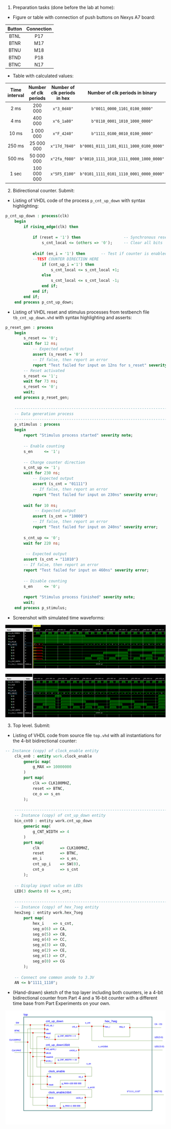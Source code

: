 1. Preparation tasks (done before the lab at home):

* Figure or table with connection of push buttons on Nexys A7 board:

| **Button** | **Connection** |
| :----: | :----: |
| BTNL | P17 |
| BTNR | M17 |
| BTNU | M18 |
| BTND | P18 |
| BTNC | N17 |

* Table with calculated values:

| **Time interval** | **Number of clk periods** | **Number of clk periods in hex** | **Number of clk periods in binary** |
| :-: | :-: | :-: | :-: |
| 2&nbsp;ms | 200 000 | `x"3_0d40"` | `b"0011_0000_1101_0100_0000"` |
| 4&nbsp;ms |400 000|`x"6_1a80"`|`b"0110_0001_1010_1000_0000"`|
| 10&nbsp;ms |1 000 000|`x"F_4240"`|`b"1111_0100_0010_0100_0000"`|
| 250&nbsp;ms |25 000 000|`x"17d_7840"`|`b"0001_0111_1101_0111_1000_0100_0000"`|
| 500&nbsp;ms |50 000 000|`x"2fa_f080"`|`b"0010_1111_1010_1111_0000_1000_0000"`|
| 1&nbsp;sec | 100 000 000 | `x"5F5_E100"` | `b"0101_1111_0101_1110_0001_0000_0000"` |



2. Bidirectional counter. Submit:

* Listing of VHDL code of the process `p_cnt_up_down` with syntax highlighting: 
```vhdl
p_cnt_up_down : process(clk)
    begin
        if rising_edge(clk) then
        
            if (reset = '1') then               	-- Synchronous reset
                s_cnt_local <= (others => '0'); 	-- Clear all bits
    
            elsif (en_i = '1') then       -- Test if counter is enabled
			--TEST COUNTER DIRECTION HERE
                if (cnt_up_i ='1') then
                    s_cnt_local <= s_cnt_local +1;
                else
                    s_cnt_local <= s_cnt_local -1;
                end if;
            end if;
        end if;
    end process p_cnt_up_down;
```




* Listing of VHDL reset and stimulus processes from testbench file `tb_cnt_up_down.vhd` with syntax highlighting and asserts: 

```vhdl
p_reset_gen : process
    begin
        s_reset <= '0';
        wait for 12 ns;
        	-- Expected output
            assert (s_reset = '0')
            -- If false, then report an error
            report "Test failed for input on 12ns for s_reset" severity error;
        -- Reset activated
        s_reset <= '1';
        wait for 73 ns;
        s_reset <= '0';
        wait;
    end process p_reset_gen;

    --------------------------------------------------------------------
    -- Data generation process
    --------------------------------------------------------------------
    p_stimulus : process
    begin
        report "Stimulus process started" severity note;

        -- Enable counting
        s_en     <= '1';
        
        -- Change counter direction
        s_cnt_up <= '1';
        wait for 230 ns;
            -- Expected output
            assert (s_cnt = "01111")
            -- If false, then report an error
            report "Test failed for input on 230ns" severity error;
        
        wait for 10 ns;
             -- Expected output
            assert (s_cnt = "10000")
            -- If false, then report an error
            report "Test failed for input on 240ns" severity error;
        
        s_cnt_up <= '0';
        wait for 220 ns;
        
         -- Expected output
        assert (s_cnt = "11010")
        -- If false, then report an error
        report "Test failed for input on 460ns" severity error;

        -- Disable counting
        s_en     <= '0';

        report "Stimulus process finished" severity note;
        wait;
    end process p_stimulus;
```



* Screenshot with simulated time waveforms: 

![Simulation_up_down_part1](Images/Simulation1.png)



![Simulation_up_down_part2](Images/Simulation2.png)



3. Top level. Submit:

* Listing of VHDL code from source file `top.vhd` with all instantiations for the 4-bit bidirectional counter: 
```vhdl
-- Instance (copy) of clock_enable entity
    clk_en0 : entity work.clock_enable
        generic map(
            g_MAX => 10000000
        )
        port map(
            clk => CLK100MHZ,
            reset => BTNC,
            ce_o => s_en
        );

    --------------------------------------------------------------------
    -- Instance (copy) of cnt_up_down entity
    bin_cnt0 : entity work.cnt_up_down
        generic map(
            g_CNT_WIDTH => 4
        )
        port map(
            clk         => CLK100MHZ,
            reset       => BTNC,
            en_i        => s_en,
            cnt_up_i    => SW(0),
            cnt_o       => s_cnt
        );

    -- Display input value on LEDs
    LED(3 downto 0) <= s_cnt;

    --------------------------------------------------------------------
    -- Instance (copy) of hex_7seg entity
    hex2seg : entity work.hex_7seg
        port map(
            hex_i    => s_cnt,
            seg_o(6) => CA,
            seg_o(5) => CB,
            seg_o(4) => CC,
            seg_o(3) => CD,
            seg_o(2) => CE,
            seg_o(1) => CF,
            seg_o(0) => CG
        );

    -- Connect one common anode to 3.3V
    AN <= b"1111_1110";
```

* (Hand-drawn) sketch of the top layer including both counters, ie a 4-bit bidirectional counter from Part 4 and a 16-bit counter with a different time base from Part Experiments on your own.

![top schema](Images/top.png)